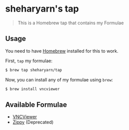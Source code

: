 sheharyarn's tap
================

> This is a Homebrew tap that contains my Formulae

## Usage

You need to have [Homebrew](http://brew.sh) installed for this to work.

First, `tap` my formulae:

```bash
$ brew tap sheharyarn/tap
```

Now, you can install any of my formulae using `brew`:

```bash 
$ brew install vncviewer
```


## Available Formulae

 - [VNCViewer](https://github.com/sheharyarn/vncviewer)
 - [Zippy](https://github.com/sheharyarn/zippy) (Deprecated)

